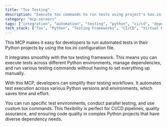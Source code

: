 ```yaml
---
title: "Tox Testing"
description: "Execute tox commands to run tests using project's tox.ini configuration for automated Python testing workflows."
category: "mcp-servers"
tags: ["integration", "automation", "testing", "python", "ci/cd", "dependency-management"]
tech_stack: ["Tox", "Python", "Testing Frameworks", "CI/CD", "Virtual Environments"]
---
```


This MCP makes it easy for developers to run automated tests in their Python projects by using the tox.ini configuration file. 

It integrates smoothly with the tox testing framework. This means you can execute tests across different Python environments, manage dependencies, and run various testing commands without having to set everything up manually. 

With this MCP, developers can simplify their testing workflows. It automates test execution across various Python versions and environments, which saves time and effort. 

You can run specific test environments, conduct parallel testing, and use custom tox commands. This flexibility is perfect for CI/CD pipelines, quality assurance, and ensuring code quality in complex Python projects that have diverse dependency needs.